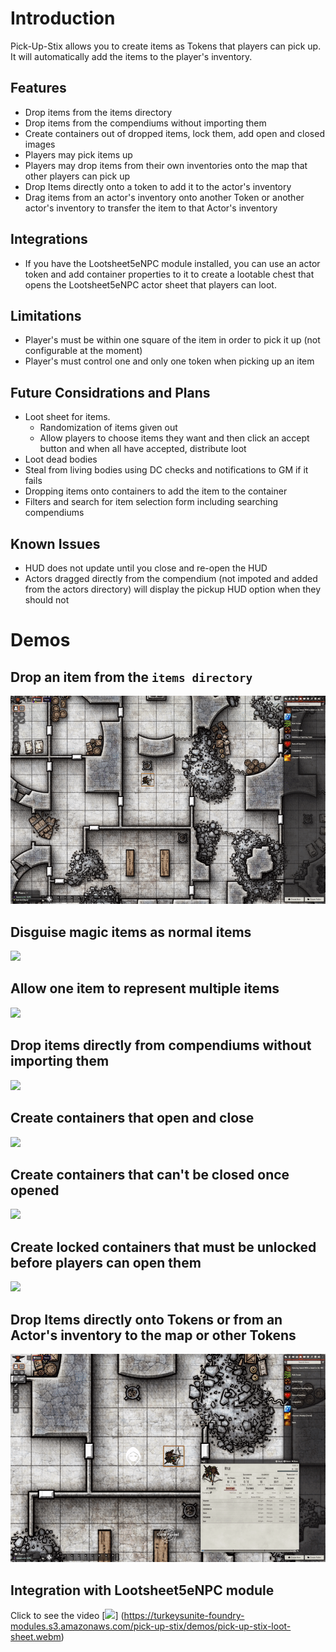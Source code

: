 # Introduction

Pick-Up-Stix allows you to create items as Tokens that players can pick up. It will automatically add the items to the player's inventory.

## Features
- Drop items from the items directory
- Drop items from the compendiums without importing them
- Create containers out of dropped items, lock them, add open and closed images
- Players may pick items up
- Players may drop items from their own inventories onto the map that other players can pick up
- Drop Items directly onto a token to add it to the actor's inventory
- Drag items from an actor's inventory onto another Token or another actor's inventory to transfer the item to that Actor's inventory

## Integrations
- If you have the Lootsheet5eNPC module installed, you can use an actor token and add container properties to it to create a lootable chest that opens the Lootsheet5eNPC actor sheet that players can loot.

## Limitations
- Player's must be within one square of the item in order to pick it up (not configurable at the moment)
- Player's must control one and only one token when picking up an item

## Future Considrations and Plans
- Loot sheet for items.
  - Randomization of items given out
  - Allow players to choose items they want and then click an accept button and when all have accepted, distribute loot
- Loot dead bodies
- Steal from living bodies using DC checks and notifications to GM if it fails
- Dropping items onto containers to add the item to the container
- Filters and search for item selection form including searching compendiums

## Known Issues

- HUD does not update until you close and re-open the HUD
- Actors dragged directly from the compendium (not impoted and added from the actors directory) will display the pickup HUD option when they should not

# Demos

## Drop an item from the `items directory`

![](demo/01-drop-item-pick-up.gif)

## Disguise magic items as normal items

![](demo/02-disguise-magic-item.gif)

## Allow one item to represent multiple items

![](demo/03-item-representing-multiple-items.gif)

## Drop items directly from compendiums without importing them

![](demo/04-drop-item-from-compendium.gif)

## Create containers that open and close

![](demo/05-create-containers.gif)

## Create containers that can't be closed once opened

![](demo/06-containers-cant-be-closed.gif)

## Create locked containers that must be unlocked before players can open them

![](demo/07-lock-containers.gif)

## Drop Items directly onto Tokens or from an Actor's inventory to the map or other Tokens

![](demo/08-drop-items-on-tokens.gif)

## Integration with Lootsheet5eNPC module

Click to see the video
[![](https://turkeysunite-foundry-modules.s3.amazonaws.com/pick-up-stix/demos/pick-up-stix-loot-sheet.png)] (https://turkeysunite-foundry-modules.s3.amazonaws.com/pick-up-stix/demos/pick-up-stix-loot-sheet.webm)
